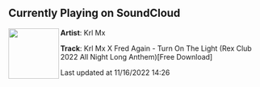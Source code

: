 ## Currently Playing on SoundCloud

[<img align="left" width="100" src="https://i1.sndcdn.com/artworks-YYWDnhsKylPk94FI-UqxKSQ-t500x500.jpg">](https://soundcloud.com/krl_mx/krl-mx-x-fred-again-turn-on-the-light-rex-club-2022-all-night-long-anthem)

**Artist**: Krl Mx 

**Track**: Krl Mx X Fred Again - Turn On The Light (Rex Club 2022 All Night Long Anthem)[Free Download]

Last updated at 11/16/2022 14:26
